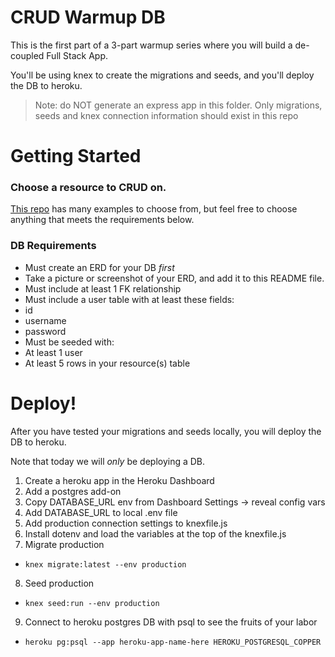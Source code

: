 # CRUD Warmup DB

This is the first part of a 3-part warmup series where you will build a de-coupled Full Stack App.

You'll be using knex to create the migrations and seeds, and you'll deploy the DB to heroku.

>Note: do NOT generate an express app in this folder. Only migrations, seeds and knex connection information should exist in this repo

# Getting Started

### Choose a resource to CRUD on.

[This repo](https://github.com/gSchool/CRUD_Practice_Examples) has many examples to choose from, but feel free to choose anything that meets the requirements below.

### DB Requirements

* Must create an ERD for your DB _first_
 * Take a picture or screenshot of your ERD, and add it to this README file.
* Must include at least 1 FK relationship
* Must include a user table with at least these fields:
 * id
 * username
 * password
* Must be seeded with:
 * At least 1 user
 * At least 5 rows in your resource(s) table

# Deploy!

After you have tested your migrations and seeds locally, you will deploy the DB to heroku.

Note that today we will _only_ be deploying a DB.

1. Create a heroku app in the Heroku Dashboard
2. Add a postgres add-on
3. Copy DATABASE_URL env from Dashboard Settings -> reveal config vars
4. Add DATABASE_URL to local .env file
5. Add production connection settings to knexfile.js
6. Install dotenv and load the variables at the top of the knexfile.js
7. Migrate production
  * `knex migrate:latest --env production`
8. Seed production
  * `knex seed:run --env production`
9. Connect to heroku postgres DB with psql to see the fruits of your labor
  * `heroku pg:psql --app heroku-app-name-here HEROKU_POSTGRESQL_COPPER`
